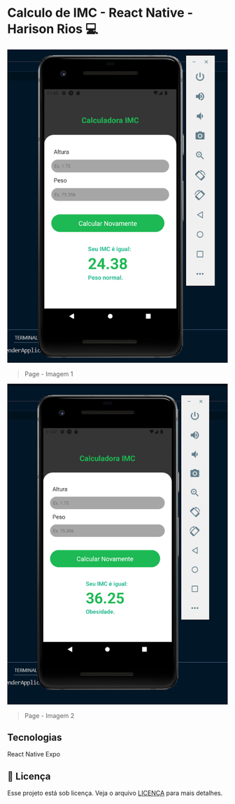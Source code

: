 # Calculo de IMC - React Native - Harison Rios 💻

<img src=".github/preview1.png" alt="Exemplo imagem">

>  Page - Imagem 1

<img src=".github/preview2.png" alt="Exemplo imagem">

>  Page - Imagem 2

## Tecnologias

React Native
Expo
 
## 📝 Licença

Esse projeto está sob licença. Veja o arquivo [LICENÇA](LICENSE.md) para mais detalhes.
